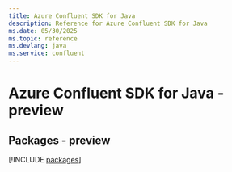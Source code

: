 ```yaml
---
title: Azure Confluent SDK for Java
description: Reference for Azure Confluent SDK for Java
ms.date: 05/30/2025
ms.topic: reference
ms.devlang: java
ms.service: confluent
---
```

# Azure Confluent SDK for Java - preview
## Packages - preview
[!INCLUDE [packages](confluent-index.md)]